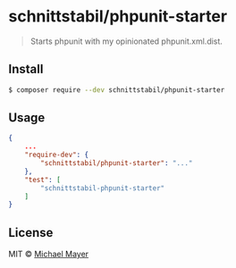 # schnittstabil/phpunit-starter

> Starts phpunit with my opinionated phpunit.xml.dist.


## Install

```sh
$ composer require --dev schnittstabil/phpunit-starter
```


## Usage

```json
{
    ...
    "require-dev": {
        "schnittstabil/phpunit-starter": "..."
    },
    "test": [
        "schnittstabil-phpunit-starter"
    ]
}
```


## License

MIT © [Michael Mayer](http://schnittstabil.de)
